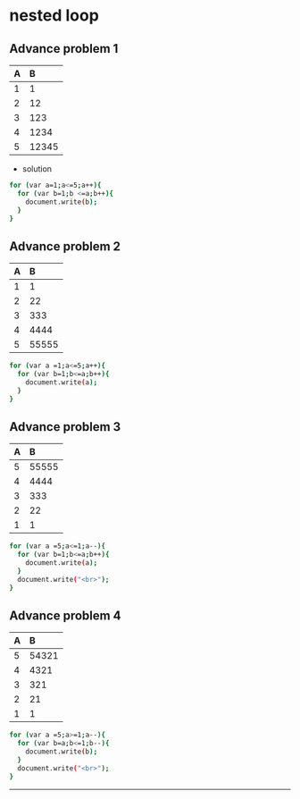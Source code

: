 
# nested loop

Advance problem 1
---
|  A  |  B   |
|:------     |:-------|
|      1      |   1     |
|       2     |      12  |
|         3 |     123   |
|         4   |    1234    |
|         5   |    12345    |
- solution
```bash
for (var a=1;a<=5;a++){
  for (var b=1;b <=a;b++){
    document.write(b);
  }
}
```
Advance problem 2
---
|A|  B |
|:------     |:-------|
|      1      |   1     |
|       2     |      22  |
|         3 |     333   |
|         4   |    4444    |
|         5   |    55555    |

```bash
for (var a =1;a<=5;a++){
  for (var b=1;b<=a;b++){
    document.write(a);
  }
}
```
Advance problem 3
--

|A|  B |
|:------     |:-------|
|      5     |   55555     |
|       4     |      4444  |
|         3 |     333   |
|         2   |    22    |
|         1   |    1    |

```bash
for (var a =5;a<=1;a--){
  for (var b=1;b<=a;b++){
    document.write(a);
  }
  document.write("<br>");
}
```
Advance problem 4
--

|A|  B |
|:------     |:-------|
|      5     |   54321     |
|       4     |      4321 |
|         3 |     321   |
|         2   |    21   |
|         1   |    1    |

```bash
for (var a =5;a>=1;a--){
  for (var b=a;b<=1;b--){
    document.write(b);
  }
  document.write("<br>");
}
```

----
